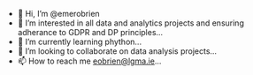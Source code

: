 - 👋 Hi, I’m @emerobrien
- 👀 I’m interested in all data and analytics projects and ensuring adherance to GDPR and DP principles...
- 🌱 I’m currently learning phython...
- 💞️ I’m looking to collaborate on data analysis projects...
- 📫 How to reach me eobrien@lgma.ie...

<!---
emerobrien/emerobrien is a ✨ special ✨ repository because its `README.md` (this file) appears on your GitHub profile.
You can click the Preview link to take a look at your changes.
--->

